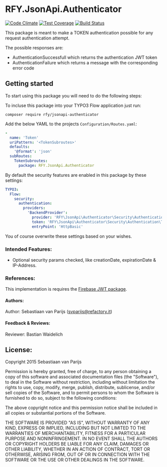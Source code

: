 # RFY.JsonApi.Authenticator
[![Code Climate](https://codeclimate.com/github/rfyio/RFY.JsonApi.Authenticator/badges/gpa.svg)](https://codeclimate.com/github/rfyio/RFY.JsonApi.Authenticator)
[![Test Coverage](https://codeclimate.com/github/rfyio/RFY.JsonApi.Authenticator/badges/coverage.svg)](https://codeclimate.com/github/rfyio/RFY.JsonApi.Authenticator/coverage)
[![Build Status](https://travis-ci.org/rfyio/RFY.JsonApi.Authenticator.svg)](https://travis-ci.org/rfyio/RFY.JsonApi.Authenticator)

This package is meant to make a TOKEN authentication possible for any request authentication attempt.

The possible responses are:

- AuthenticationSuccessfull which returns the authentication JWT token
- AuthenticationFailure which returns a message with the corresponding error code


## Getting started

To start using this package you will need to do the following steps:

To incluse this package into your TYPO3 Flow application just run:

	composer require rfy/jsonapi-authenticator

Add the below YAML to the projects `Configuration/Routes.yaml`:

```yaml
-
  name: 'Token'
  uriPattern: '<TokenSubroutes>'
  defaults:
    '@format': 'json'
  subRoutes:
    TokenSubroutes:
      package: RFY.JsonApi.Authenticator
```

By default the security features are enabled in this package by these settings:

```yaml
TYPO3:
  Flow:
    security:
      authentication:
        providers:
          'BackendProvider':
            provider: 'RFY\JsonApi\Authenticator\Security\Authentication\Provider\PersistedApiTokenProvider'
            token: 'RFY\JsonApi\Authenticator\Security\Authentication\Token\ApiToken'
            entryPoint: 'HttpBasic'
```
You of course overwrite these settings based on your wishes.
 


### Intended Features:

- Optional security params checked, like creationDate, expirationDate & IP-Address.

### References:

This implementation is requires the [Firebase JWT package](https://github.com/firebase/php-jwt).

#### Authors:
Author: Sebastiaan van Parijs (<svparijs@refactory.it>)

#### Feedback & Reviews:

Reviewer: Bastian Waidelich

License:
--------
Copyright 2015 Sebastiaan van Parijs

Permission is hereby granted, free of charge, to any person obtaining
a copy of this software and associated documentation files (the
"Software"), to deal in the Software without restriction, including
without limitation the rights to use, copy, modify, merge, publish,
distribute, sublicense, and/or sell copies of the Software, and to
permit persons to whom the Software is furnished to do so, subject to
the following conditions:

The above copyright notice and this permission notice shall be
included in all copies or substantial portions of the Software.

THE SOFTWARE IS PROVIDED "AS IS", WITHOUT WARRANTY OF ANY KIND,
EXPRESS OR IMPLIED, INCLUDING BUT NOT LIMITED TO THE WARRANTIES OF
MERCHANTABILITY, FITNESS FOR A PARTICULAR PURPOSE AND
NONINFRINGEMENT. IN NO EVENT SHALL THE AUTHORS OR COPYRIGHT HOLDERS BE
LIABLE FOR ANY CLAIM, DAMAGES OR OTHER LIABILITY, WHETHER IN AN ACTION
OF CONTRACT, TORT OR OTHERWISE, ARISING FROM, OUT OF OR IN CONNECTION
WITH THE SOFTWARE OR THE USE OR OTHER DEALINGS IN THE SOFTWARE.